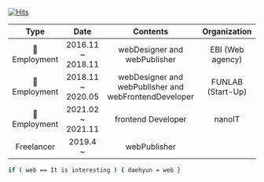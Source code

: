 [![Hits](https://hits.seeyoufarm.com/api/count/incr/badge.svg?url=https%3A%2F%2Fgithub.com%2Fwebcogy%2F&count_bg=%2379C83D&title_bg=%23555555&icon=&icon_color=%23E7E7E7&title=hits&edge_flat=false)](https://hits.seeyoufarm.com)

 
|    Type     |        Date        |                        Contents                        |        Organization        |
|:-------------:|:-----------------:|:-----------------------------------------------------:|:--------------------------:|
|🏢 Employment | 2016.11 ~ 2018.11 |              webDesigner and webPublisher             |      EBI (Web agency)      |
|🏢 Employment | 2018.11 ~ 2020.05  | webDesigner and webPublisher and webFrontendDeveloper |      FUNLAB (Start-Up)     |
|🏢 Employment | 2021.02 ~ 2021.11 |                  frontend Developer                   |      nanoIT                |
| Freelancer   | 2019.4 ~          |                   webPublisher                        |                             |


```sh
if ( web == It is interesting ) { daehyun = web }
```
